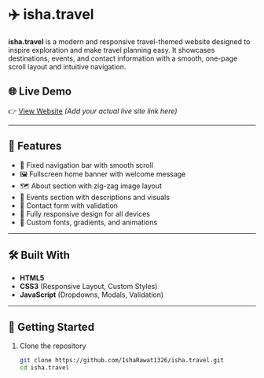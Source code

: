 # ✈️ isha.travel

**isha.travel** is a modern and responsive travel-themed website designed to inspire exploration and make travel planning easy. It showcases destinations, events, and contact information with a smooth, one-page scroll layout and intuitive navigation.

## 🌐 Live Demo

👉 [View Website](https://github.com/IshaRawat1326/isha.travel) *(Add your actual live site link here)*

---

## 📌 Features

- 🧭 Fixed navigation bar with smooth scroll
- 🖼️ Fullscreen home banner with welcome message
- 🗺️ About section with zig-zag image layout
- 📆 Events section with descriptions and visuals
- 📩 Contact form with validation
- 📱 Fully responsive design for all devices
- 🎨 Custom fonts, gradients, and animations

---

## 🛠️ Built With

- **HTML5**  
- **CSS3** (Responsive Layout, Custom Styles)  
- **JavaScript** (Dropdowns, Modals, Validation)

---

## 🚀 Getting Started

1. Clone the repository  
   ```bash
   git clone https://github.com/IshaRawat1326/isha.travel.git
   cd isha.travel

